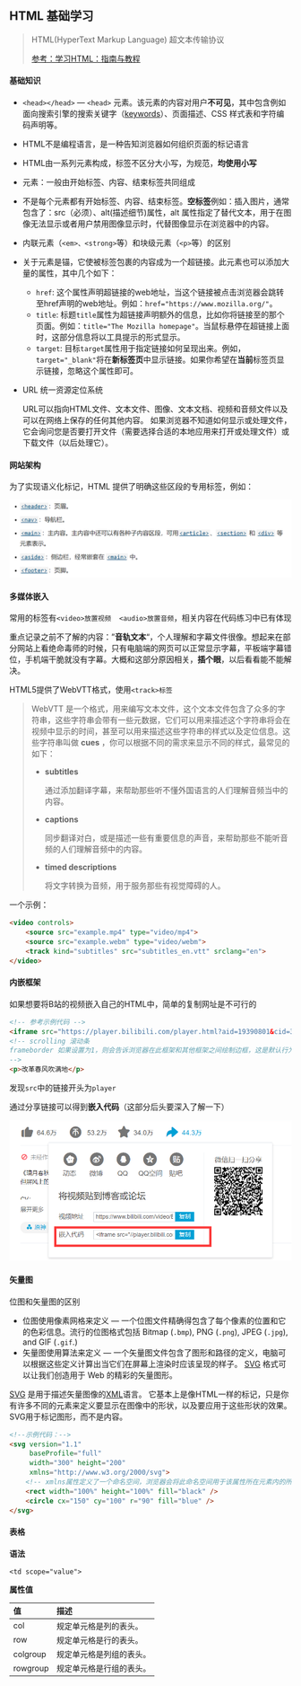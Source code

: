 ## HTML 基础学习

> HTML(HyperText Markup Language) 超文本传输协议
>
> [参考：学习HTML：指南与教程](https://developer.mozilla.org/zh-CN/docs/Learn/HTML)

#### 基础知识

- `<head></head>` — `<head>` 元素。该元素的内容对用户**不可见**，其中包含例如面向搜索引擎的搜索关键字（[keywords](https://developer.mozilla.org/zh-CN/docs/Glossary/Keyword)）、页面描述、CSS 样式表和字符编码声明等。


- HTML不是编程语言，是一种告知浏览器如何组织页面的标记语言
- HTML由一系列元素构成，标签不区分大小写，为规范，**均使用小写**
- 元素：一般由开始标签、内容、结束标签共同组成
- 不是每个元素都有开始标签、内容、结束标签。**空标签**例如：<img>插入图片，通常包含了：src（必须）、alt(描述细节)属性，alt 属性指定了替代文本，用于在图像无法显示或者用户禁用图像显示时，代替图像显示在浏览器中的内容。
- 内联元素（`<em>、<strong>`等）和块级元素（`<p>`等）的区别

- 关于元素<a>是锚，它使被标签包裹的内容成为一个超链接。此元素也可以添加大量的属性，其中几个如下：
  - `href`: 这个属性声明超链接的web地址，当这个链接被点击浏览器会跳转至href声明的web地址。例如：`href="https://www.mozilla.org/"`。
  - `title`: 标题`title`属性为超链接声明额外的信息，比如你将链接至的那个页面。例如：`title="The Mozilla homepage"`。当鼠标悬停在超链接上面时，这部分信息将以工具提示的形式显示。
  - `target`: 目标`target`属性用于指定链接如何呈现出来。例如，`target="_blank"`将在**新标签页**中显示链接。如果你希望在**当前**标签页显示链接，忽略这个属性即可。

- URL 统一资源定位系统

  URL可以指向HTML文件、文本文件、图像、文本文档、视频和音频文件以及可以在网络上保存的任何其他内容。 如果浏览器不知道如何显示或处理文件，它会询问您是否要打开文件（需要选择合适的本地应用来打开或处理文件）或下载文件（以后处理它）。



#### 网站架构

为了实现语义化标记，HTML 提供了明确这些区段的专用标签，例如：

![image-20210924202013886](README.assets/image-20210924202013886.png)



#### 多媒体嵌入

常用的标签有`<video>放置视频  <audio>放置音频`，相关内容在代码练习中已有体现

重点记录之前不了解的内容：”**音轨文本**“，个人理解和字幕文件很像。想起来在部分网站上看绝命毒师的时候，只有电脑端的网页可以正常显示字幕，平板端字幕错位，手机端干脆就没有字幕。大概和这部分原因相关，**插个眼**，以后看看能不能解决。

HTML5提供了WebVTT格式，使用`<track>标签`

> WebVTT 是一个格式，用来编写文本文件，这个文本文件包含了众多的字符串，这些字符串会带有一些元数据，它们可以用来描述这个字符串将会在视频中显示的时间，甚至可以用来描述这些字符串的样式以及定位信息。这些字符串叫做 **cues** ，你可以根据不同的需求来显示不同的样式，最常见的如下：
>
> - **subtitles**
>
>   通过添加翻译字幕，来帮助那些听不懂外国语言的人们理解音频当中的内容。
>
> - **captions**
>
>   同步翻译对白，或是描述一些有重要信息的声音，来帮助那些不能听音频的人们理解音频中的内容。
>
> - **timed descriptions**
>
>   将文字转换为音频，用于服务那些有视觉障碍的人。

一个示例：

```HTML
<video controls>
    <source src="example.mp4" type="video/mp4">
    <source src="example.webm" type="video/webm">
    <track kind="subtitles" src="subtitles_en.vtt" srclang="en">
</video>
```

####  内嵌框架

如果想要将B站的视频嵌入自己的HTML中，简单的复制网址是不可行的

```html
<!-- 参考示例代码 -->
<iframe src="https://player.bilibili.com/player.html?aid=19390801&cid=31621681&page=1" scrolling="no" border="0" frameborder="no" framespacing="0" allowfullscreen="true"> </iframe> 
<!-- scrolling 滚动条
frameborder 如果设置为1，则会告诉浏览器在此框架和其他框架之间绘制边框，这是默认行为。0删除边框  
-->
<p>改革春风吹满地</p>
```

发现`src`中的链接开头为`player`

通过分享链接可以得到**嵌入代码**（这部分后头要深入了解一下）

![image-20210925175012759](README.assets/image-20210925175012759.png)

#### 矢量图

位图和矢量图的区别

- 位图使用像素网格来定义 — 一个位图文件精确得包含了每个像素的位置和它的色彩信息。流行的位图格式包括 Bitmap (`.bmp`), PNG (`.png`), JPEG (`.jpg`), and GIF (`.gif`.)
- 矢量图使用算法来定义 — 一个矢量图文件包含了图形和路径的定义，电脑可以根据这些定义计算出当它们在屏幕上渲染时应该呈现的样子。 [SVG](https://developer.mozilla.org/zh-CN/docs/Glossary/SVG) 格式可以让我们创造用于 Web 的精彩的矢量图形。

[SVG](https://developer.mozilla.org/zh-CN/docs/Web/SVG) 是用于描述矢量图像的[XML](https://developer.mozilla.org/zh-CN/docs/Glossary/XML)语言。 它基本上是像HTML一样的标记，只是你有许多不同的元素来定义要显示在图像中的形状，以及要应用于这些形状的效果。 SVG用于标记图形，而不是内容。 

```html
<!--示例代码：-->
<svg version="1.1"
     baseProfile="full"
     width="300" height="200"
     xmlns="http://www.w3.org/2000/svg">
    <!-- xmlns属性定义了一个命名空间，浏览器会将此命名空间用于该属性所在元素内的所有内容 -->
    <rect width="100%" height="100%" fill="black" />
    <circle cx="150" cy="100" r="90" fill="blue" />
</svg>

```

#### 表格

**语法**

```
<td scope="value">
```

**属性值**

| 值       | 描述                     |
| :------- | :----------------------- |
| col      | 规定单元格是列的表头。   |
| row      | 规定单元格是行的表头。   |
| colgroup | 规定单元格是列组的表头。 |
| rowgroup | 规定单元格是行组的表头。 |

